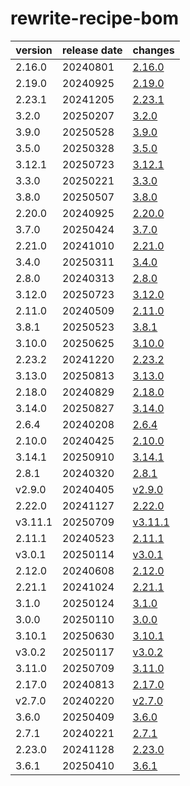 # rewrite-recipe-bom	


|version|release date|changes|
|---|---|---|
|2.16.0|20240801|[2.16.0](./2.16.0-20240801.md)|
|2.19.0|20240925|[2.19.0](./2.19.0-20240925.md)|
|2.23.1|20241205|[2.23.1](./2.23.1-20241205.md)|
|3.2.0|20250207|[3.2.0](./3.2.0-20250207.md)|
|3.9.0|20250528|[3.9.0](./3.9.0-20250528.md)|
|3.5.0|20250328|[3.5.0](./3.5.0-20250328.md)|
|3.12.1|20250723|[3.12.1](./3.12.1-20250723.md)|
|3.3.0|20250221|[3.3.0](./3.3.0-20250221.md)|
|3.8.0|20250507|[3.8.0](./3.8.0-20250507.md)|
|2.20.0|20240925|[2.20.0](./2.20.0-20240925.md)|
|3.7.0|20250424|[3.7.0](./3.7.0-20250424.md)|
|2.21.0|20241010|[2.21.0](./2.21.0-20241010.md)|
|3.4.0|20250311|[3.4.0](./3.4.0-20250311.md)|
|2.8.0|20240313|[2.8.0](./2.8.0-20240313.md)|
|3.12.0|20250723|[3.12.0](./3.12.0-20250723.md)|
|2.11.0|20240509|[2.11.0](./2.11.0-20240509.md)|
|3.8.1|20250523|[3.8.1](./3.8.1-20250523.md)|
|3.10.0|20250625|[3.10.0](./3.10.0-20250625.md)|
|2.23.2|20241220|[2.23.2](./2.23.2-20241220.md)|
|3.13.0|20250813|[3.13.0](./3.13.0-20250813.md)|
|2.18.0|20240829|[2.18.0](./2.18.0-20240829.md)|
|3.14.0|20250827|[3.14.0](./3.14.0-20250827.md)|
|2.6.4|20240208|[2.6.4](./2.6.4-20240208.md)|
|2.10.0|20240425|[2.10.0](./2.10.0-20240425.md)|
|3.14.1|20250910|[3.14.1](./3.14.1-20250910.md)|
|2.8.1|20240320|[2.8.1](./2.8.1-20240320.md)|
|v2.9.0|20240405|[v2.9.0](./v2.9.0-20240405.md)|
|2.22.0|20241127|[2.22.0](./2.22.0-20241127.md)|
|v3.11.1|20250709|[v3.11.1](./v3.11.1-20250709.md)|
|2.11.1|20240523|[2.11.1](./2.11.1-20240523.md)|
|v3.0.1|20250114|[v3.0.1](./v3.0.1-20250114.md)|
|2.12.0|20240608|[2.12.0](./2.12.0-20240608.md)|
|2.21.1|20241024|[2.21.1](./2.21.1-20241024.md)|
|3.1.0|20250124|[3.1.0](./3.1.0-20250124.md)|
|3.0.0|20250110|[3.0.0](./3.0.0-20250110.md)|
|3.10.1|20250630|[3.10.1](./3.10.1-20250630.md)|
|v3.0.2|20250117|[v3.0.2](./v3.0.2-20250117.md)|
|3.11.0|20250709|[3.11.0](./3.11.0-20250709.md)|
|2.17.0|20240813|[2.17.0](./2.17.0-20240813.md)|
|v2.7.0|20240220|[v2.7.0](./v2.7.0-20240220.md)|
|3.6.0|20250409|[3.6.0](./3.6.0-20250409.md)|
|2.7.1|20240221|[2.7.1](./2.7.1-20240221.md)|
|2.23.0|20241128|[2.23.0](./2.23.0-20241128.md)|
|3.6.1|20250410|[3.6.1](./3.6.1-20250410.md)|
